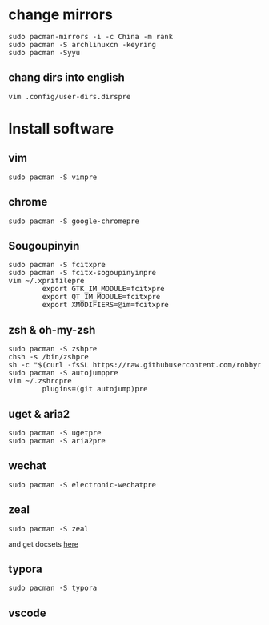 # change mirrors
<pre>
sudo pacman-mirrors -i -c China -m rank
sudo pacman -S archlinuxcn -keyring 
sudo pacman -Syyu 
</pre>
##  chang dirs into english
<pre>
vim .config/user-dirs.dirspre
</pre>
# Install software
## vim
<pre>
sudo pacman -S vimpre
</pre>
## chrome
<pre>
sudo pacman -S google-chromepre
</pre>
## Sougoupinyin
<pre>
sudo pacman -S fcitxpre
sudo pacman -S fcitx-sogoupinyinpre
vim ~/.xprifilepre
        export GTK_IM_MODULE=fcitxpre
        export QT_IM_MODULE=fcitxpre
        export XMODIFIERS=@im=fcitxpre
</pre>
## zsh & oh-my-zsh
<pre>
sudo pacman -S zshpre
chsh -s /bin/zshpre
sh -c "$(curl -fsSL https://raw.githubusercontent.com/robbyrussell/oh-my-zsh/master/tools/install.sh)"pre
sudo pacman -S autojumppre
vim ~/.zshrcpre
        plugins=(git autojump)pre
</pre>
## uget & aria2
<pre>
sudo pacman -S ugetpre
sudo pacman -S aria2pre
</pre>
## wechat
<pre>
sudo pacman -S electronic-wechatpre
</pre>
## zeal
<pre>
sudo pacman -S zeal
</pre>
and get docsets <a href = "https://github.com/Kapeli/feeds/">here</a>
## typora
<pre>
sudo pacman -S typora
</pre>
## vscode
